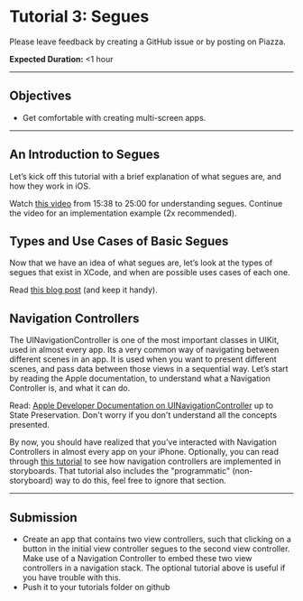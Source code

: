 # Tutorial 3: Segues

Please leave feedback by creating a GitHub issue or by posting on Piazza.

**Expected Duration:** <1 hour


- - - -

## Objectives
* Get comfortable with creating multi-screen apps.
---

## An Introduction to Segues
Let’s kick off this tutorial with a brief explanation of what segues are, and how they work in iOS.

Watch [this video](https://www.youtube.com/watch?v=5B5IRK9wYjI&index=8&list=PLPA-ayBrweUzGFmkT_W65z64MoGnKRZMq) from 15:38 to 25:00 for understanding segues. Continue the video for an implementation example (2x recommended).
 
## Types and Use Cases of Basic Segues
Now that we have an idea of what segues are, let’s look at the types of segues that exist in XCode, and when are possible uses cases of each one.

Read [this blog post](https://digitalleaves.com/segues-navigation-ios-basics/) (and keep it handy).

## Navigation Controllers
The UINavigationController is one of the most important classes in UIKit, used in almost every app. Its a very common way of navigating between different scenes in an app. It is used when you want to present different scenes, and pass data between those views in a sequential way. Let’s start by reading the Apple documentation, to understand what a Navigation Controller is, and what it can do.

Read: [Apple Developer Documentation on UINavigationController](https://developer.apple.com/documentation/uikit/uinavigationcontroller) up to State Preservation. Don't worry if you don't understand all the concepts presented.

By now, you should have realized that you’ve interacted with Navigation Controllers in almost every app on your iPhone. Optionally, you can read through [this tutorial](https://guides.codepath.com/ios/Navigation-Controller-Quickstart#step-1-embed-root-view-controller-inside-a-navigation-controller) to see how navigation controllers are implemented in storyboards. That tutorial also includes the "programmatic" (non-storyboard) way to do this, feel free to ignore that section.

---

## Submission
* Create an app that contains two view controllers, such that clicking on a button in the initial view controller segues to the second view controller. Make use of a Navigation Controller to embed these two view controllers in a navigation stack. The optional tutorial above is useful if you have trouble with this.
* Push it to your tutorials folder on github


